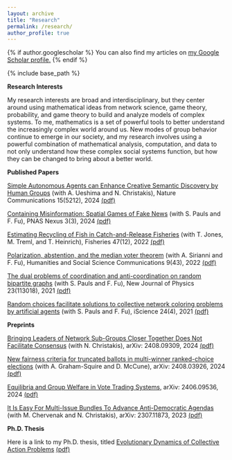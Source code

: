 ```yaml
---
layout: archive
title: "Research"
permalink: /research/
author_profile: true
---
```


{% if author.googlescholar %}
  You can also find my articles on <u><a href="{{author.googlescholar}}">my Google Scholar profile</a>.</u>
{% endif %}

{% include base_path %}

**Research Interests**

My research interests are broad and interdisciplinary, but they center around using mathematical ideas from network science, game theory, probability, and game theory to build and analyze models of complex systems. To me, mathematics is a set of powerful tools to better understand the increasingly complex world around us. New modes of group behavior continue to emerge in our society, and my research involves using a powerful combination of mathematical analysis, computation, and data to not only understand how these complex social systems function, but how they can be changed to bring about a better world.

**Published Papers**

[Simple Autonomous Agents can Enhance Creative Semantic Discovery by Human Groups](https://www.nature.com/articles/s41467-024-49528-y) (with A. Ueshima and N. Christakis), Nature Communications 15(5212), 2024 [(pdf)](/files/Simple%20autonomous%20agents%20can%20enhance%20creative%20semantic%20discovery%20by%20human%20groups.pdf)

[Containing Misinformation: Spatial Games of Fake News](https://academic.oup.com/pnasnexus/article/3/3/pgae090/7614685) (with S. Pauls and F. Fu), PNAS Nexus 3(3), 2024 [(pdf)](/files/Containing%20misinformation%20-%20Modeling%20spatial%20games%20of%20fake%20news.pdf)

[Estimating Recycling of Fish in Catch-and-Release Fisheries](https://afspubs.onlinelibrary.wiley.com/doi/full/10.1002/fsh.10824) (with T. Jones, M. Treml, and T. Heinrich), Fisheries 47(12), 2022 [(pdf)](/files/Estimating%20Recycling%20of%20Fish%20in%20Catch‐and‐Release%20Fisheries.pdf)

[Polarization, abstention, and the median voter theorem](https://www.nature.com/articles/s41599-022-01056-0) (with A. Sirianni and F. Fu), Humanities and Social Science Communications 9(43), 2022 [(pdf)](/files/Polarization,%20abstention,%20and%20the%20median%20voter%20theorem.pdf)

[The dual problems of coordination and anti-coordination on random bipartite graphs](https://iopscience.iop.org/article/10.1088/1367-2630/ac3319/meta) (with S. Pauls and F. Fu), New Journal of Physics 23(113018), 2021 [(pdf)](/files/The%20dual%20problems%20of%20coordination%20and%20anti-coordination%20on%20random%20bipartite%20graphs.pdf)

[Random choices facilitate solutions to collective network coloring problems by artificial agents](https://www.cell.com/iscience/fulltext/S2589-0042(21)00308-4) (with S. Pauls and F. Fu), iScience 24(4), 2021 [(pdf)](/files/Random%20choices%20facilitate%20solutions%20to%20collective%20network%20coloring%20problems%20by%20artificial%20agents.pdf)

**Preprints**

[Bringing Leaders of Network Sub-Groups Closer Together Does Not Facilitate Consensus](https://arxiv.org/abs/2408.09309) (with N. Christakis), arXiv: 2408.09309, 2024 [(pdf)](/files/Preprint%20-%20Leadership%20Insularity%20v%201.4.pdf)

[New fairness criteria for truncated ballots in multi-winner ranked-choice elections](https://arxiv.org/abs/2408.03926) (with A. Graham-Squire and D. McCune), arXiv: 2408.03926, 2024 [(pdf)](/files/Preprint%20-%20New%20Fairness%20Criteria%20for%20Truncated%20Ballots%20in%20Multi-winner%20Ranked-choice%20Elections.pdf)

[Equilibria and Group Welfare in Vote Trading Systems](https://arxiv.org/abs/2406.09536), arXiv: 2406.09536, 2024 [(pdf)](/files/Preprint%20-%20Equilibria%20and%20Group%20Welfare%20in%20Vote%20Trading%20Systems.pdf)

[It Is Easy For Multi-Issue Bundles To Advance Anti-Democratic Agendas](https://arxiv.org/abs/2307.11873) (with M. Chervenak and N. Christakis), arXiv: 2307.11873, 2023 [(pdf)](/files/Preprint%20-%20It%20Is%20Easy%20For%20Multi-Issue%20Bundles%20To%20Advance%20Anti-Democratic%20Agendas.pdf)

**Ph.D. Thesis**

Here is a link to my Ph.D. thesis, titled [Evolutionary Dynamics of Collective Action Problems](https://www.proquest.com/docview/2668161407?pq-origsite=gscholar&fromopenview=true) [(pdf)](/files/Thesis_Final_Unsigned.pdf)